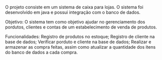 O projeto consiste em um sistema de caixa para lojas.
O sistema foi desenvolvido em java e possui integração com o banco de dados.

Objetivo:
O sistema tem como objetivo ajudar no gerenciamento dos pordutos, clientes e contas de um estabelecimento de venda de produtos.

Funcionalidades:
Registro de produtos no estoque;
Registro de cliente na base de dados;
Verificar porduto e cliente na base de dados;
Realizar e armazenar as compra feitas, assim como atualizar a quantidade dos itens do banco de dados a cada compra.